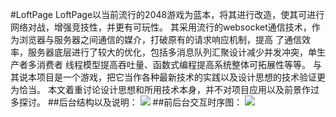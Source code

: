 #LoftPage
LoftPage以当前流行的2048游戏为蓝本，将其进行改造，使其可进行网络对战，增强竞技性，并更有可玩性。
其采用流行的websocket通信技术，作为浏览器与服务器之间通信的媒介，打破原有的请求响应机制，提高
了通信效率，服务器底层进行了较大的优化，包括多消息队列汇聚设计减少并发冲突，单生产者多消费者
线程模型提高吞吐量、函数式编程提高系统整体可拓展性等等。
与其说本项目是一个游戏，把它当作各种最新技术的实践以及设计思想的技术验证更为恰当。
本文着重讨论设计思想和所用技术本身，并不对项目应用以及前景作过多探讨。
##后台结构以及说明：
![](https://github.com/decaywood/LoftPage/blob/master/Info/Structure.png)
##前后台交互时序图：
![](https://github.com/decaywood/LoftPage/blob/master/Info/SequenceDiagram.png)
